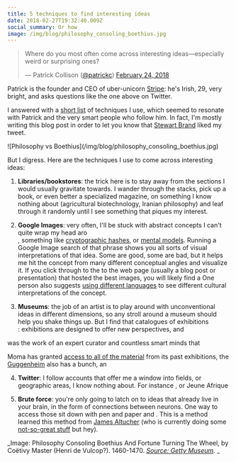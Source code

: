 ```yaml
---
title: 5 techniques to find interesting ideas
date: 2018-02-27T19:32:40.009Z
social_summary: Or how
image: /img/blog/philosophy_consoling_boethius.jpg
---
```

<!--more-->

<blockquote class="twitter-tweet" data-lang="en"><p lang="en" dir="ltr">Where do you most often come across interesting ideas—especially weird or surprising ones?</p>&mdash; Patrick Collison (<a href="https://twitter.com/@patrickc">@patrickc</a>) <a href="https://twitter.com/patrickc/status/967548201615044608?ref_src=twsrc%5Etfw">February 24, 2018</a></blockquote>

<script async src="https://platform.twitter.com/widgets.js" charset="utf-8"></script>

Patrick is the founder and CEO of uber-unicorn [Stripe](https://stripe.com): he's Irish, 29, very bright, and asks questions like the one above on Twitter. 

I answered with a [short list](https://twitter.com/daveeday/status/967563298773323776) of techniques I use, which seemed to resonate with Patrick and the very smart people who follow him. In fact, I'm mostly writing this blog post in order to let you know that [Stewart Brand](https://en.wikipedia.org/wiki/Stewart_Brand) liked my tweet. 

!\[Philosophy vs Boethius](/img/blog/philosophy_consoling_boethius.jpg)

But I digress. Here are the techniques I use to come across interesting ideas: 

1. **Libraries/bookstores**: the trick here is to stay away from the sections I would usually gravitate towards. I wander through the stacks, pick up a book, or even better a specialized magazine, on something I know nothing about (agricultural biotechnology, Iranian philosophy) and leaf through it randomly until I see something that piques my interest.

2. **Google Images**: very often, I'll be stuck with abstract concepts I can't quite wrap my head aro\
, something like [cryptographic hashes](https://www.google.com/search?biw=1319&bih=718&tbm=isch&sa=1&ei=FEWSWve8OML4_AbkmrX4Bw&q=cryptographic+hash), or [mental models](https://en.wikipedia.org/wiki/Mental_model). Running a Google Image search of that phrase shows you all sorts of visual interpretations of that idea. Some are good, some are bad, but it helps  me hit the concept from many different conceptual angles and visualize it. If you click through to the to the web page (usually a blog post or presentation) that hosted the best images, you will likely find a  One person also suggests [using different languages](https://twitter.com/adgro/status/968039298334371840) to see different cultural interpretations of the concept. 

3. **Museums**: the job of an artist is to play around with unconventional  ideas in different dimensions, so any stroll around a museum should help you shake things up. But I find that catalogues of exhibitions \
: exhibitions are designed to offer new perspectives, and   



was the work of an expert curator and countless smart minds that



 Moma has granted [access to all of the material](https://www.moma.org/calendar/exhibitions/history?=undefined&page=&direction=fwd) from its past exhibitions, the [Guggenheim](https://archive.org/details/guggenheimmuseum) also has a bunch, an

4. **Twitter**: I follow accounts that offer me a window into fields, or geographic areas, I know nothing about. For instance  , or Jeune Afrique

5.  **Brute force**: you're only going to latch on to ideas that already live in your brain, in the form of connections between neurons. One way to access those  sit down with pen and paper and  . This is a method learned this method from [James Altucher](https://jamesaltucher.com/2014/05/the-ultimate-guide-for-becoming-an-idea-machine/) (who is currently doing some [not-so-great stuff](https://motherboard.vice.com/en_us/article/7xe43y/who-the-hell-is-this-crypto-genius) but hey). 

_Image: Philosophy Consoling Boethius And Fortune Turning The Wheel, by Coëtivy Master (Henri de Vulcop?). 1460-1470. _[_Source: Getty Museum_](http://www.getty.edu/art/collection/objects/127275/coetivy-master-henri-de-vulcop-philosophy-consoling-boethius-and-fortune-turning-the-wheel-french-about-1460-1470/)._ _
